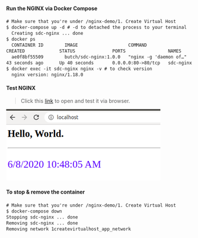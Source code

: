 #### Run the NGINX via Docker Compose
    # Make sure that you're under /nginx-demo/1. Create Virtual Host
    $ docker-compose up -d # -d to detached the process to your terminal
      Creating sdc-nginx ... done
    $ docker ps
      CONTAINER ID        IMAGE                   COMMAND                  CREATED             STATUS              PORTS                NAMES
      ae0f8bf55509        butch/sdc-nginx:1.0.0   "nginx -g 'daemon of…"   43 seconds ago      Up 40 seconds       0.0.0.0:80->80/tcp   sdc-nginx
    $ docker exec -it sdc-nginx nginx -v # to check version
      nginx version: nginx/1.18.0

#### Test NGINX
 > Click this [link](http://localhost:80) to open and test it via browser.


![Result](./images/result.png) 

#### To stop & remove the container
    # Make sure that you're under /nginx-demo/1. Create Virtual Host
    $ docker-compose down
    Stopping sdc-nginx ... done
    Removing sdc-nginx ... done
    Removing network 1createvirtualhost_app_network

